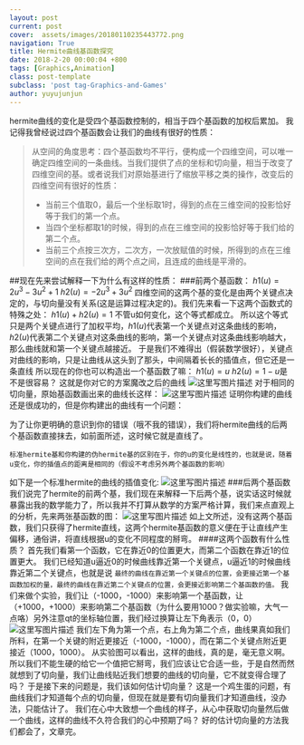 ```yaml
---
layout: post
current: post
cover:  assets/images/20180110235443772.png
navigation: True
title: Hermite曲线基函数探究
date: 2018-2-20 00:00:04 +800
tags: [Graphics,Animation]
class: post-template
subclass: 'post tag-Graphics-and-Games'
author: yuyujunjun
---
```


hermite曲线的变化是受四个基函数控制的，相当于四个基函数的加权后累加。
我记得我曾经说过四个基函数会让我们的曲线有很好的性质：

> 从空间的角度思考：四个基函数均不平行，便构成一个四维空间，可以唯一确定四维空间的一条曲线。当我们提供了点的坐标和切向量，相当于改变了四维空间的基。或者说我们对原始基进行了缩放平移之类的操作，改变后的四维空间有很好的性质：
>
> + 当前三个值取0，最后一个坐标取1时，得到的点在三维空间的投影恰好等于我们的第一个点。
> + 当四个坐标都取1的时候，得到的点在三维空间的投影恰好等于我们给的第二个点。
> + 当前三个点按三次方，二次方，一次放赋值的时候，所得到的点在三维空间的点在我们给的两个点之间，且连成的曲线是平滑的。


##现在先来尝试解释一下为什么有这样的性质：
###前两个基函数：
$h1(u)=2u^3-3u^2+1$
$h2(u)=-2u^3+3u^2$
四维空间的这两个基的变化是由两个关键点决定的，与切向量没有关系(这是运算过程决定的)。我们先来看一下这两个函数式的特殊之处：
$h1(u)+h2(u)=1$
不管u如何变化，这个等式都成立。
所以这个等式只是两个关键点进行了加权平均，$h1(u)$代表第一个关键点对这条曲线的影响，$h2(u)$代表第二个关键点对这条曲线的影响，第一个关键点对这条曲线影响越大，那么曲线就和第一个关键点越接近。
于是我们不难得出（假装数学很好），关键点对曲线的影响，只是让曲线从这头到了那头，中间隔着长长的插值点，但它还是一条直线
所以现在的你也可以构造出一个基函数了嘛：
$h1(u)=u$
$h2(u)=1-u​$
是不是很容易？
这就是你对它的方案魔改之后的曲线
![这里写图片描述](http://img.blog.csdn.net/20180110235032883?watermark/2/text/aHR0cDovL2Jsb2cuY3Nkbi5uZXQvcXFfMzQxMjIxOTQ=/font/5a6L5L2T/fontsize/400/fill/I0JBQkFCMA==/dissolve/70/gravity/SouthEast)
对于相同的切向量，原始基函数画出来的曲线长这样：
![这里写图片描述](http://img.blog.csdn.net/20180110235146725?watermark/2/text/aHR0cDovL2Jsb2cuY3Nkbi5uZXQvcXFfMzQxMjIxOTQ=/font/5a6L5L2T/fontsize/400/fill/I0JBQkFCMA==/dissolve/70/gravity/SouthEast)
证明你构建的曲线还是很成功的，但是你构建出的曲线有一个问题：

为了让你更明确的意识到你的错误（哦不我的错误），我们将hermite曲线的后两个基函数直接抹去，如前面所述，这时候它就是直线了。
```
标准hermite基和你构建的伪hermite基的区别在于，你的u的变化是线性的，也就是说，随着u变化，你的插值点的距离是相同的（假设不考虑另外两个基函数的影响）
```
如下是一个标准hermite的曲线的插值变化:
![这里写图片描述](http://img.blog.csdn.net/20180110235314462?watermark/2/text/aHR0cDovL2Jsb2cuY3Nkbi5uZXQvcXFfMzQxMjIxOTQ=/font/5a6L5L2T/fontsize/400/fill/I0JBQkFCMA==/dissolve/70/gravity/SouthEast)
###后两个基函数
我们说完了hermite的前两个基，我们现在来解释一下后两个基，说实话这时候就暴露出我的数学能力了，所以我并不打算从数学的方案严格计算，我们来点直观上的分析，先来两张基函数的图：
![这里写图片描述](http://img.blog.csdn.net/20180110235359107?watermark/2/text/aHR0cDovL2Jsb2cuY3Nkbi5uZXQvcXFfMzQxMjIxOTQ=/font/5a6L5L2T/fontsize/400/fill/I0JBQkFCMA==/dissolve/70/gravity/SouthEast)
如上文所述，没有这两个基函数，我们只获得了hermite直线，这两个hermite基函数的意义便在于让直线产生偏移，通俗讲，将直线根据u的变化不同程度的掰弯。
####这两个函数有什么性质？
首先我们看第一个函数，它在靠近0的位置更大，而第二个函数在靠近1的位置更大。
我们已经知道u逼近0的时候曲线靠近第一个关键点，u逼近1的时候曲线靠近第二个关键点，也就是说
```最终的曲线在靠近第一个关键点的位置，会更接近第一个基函数加权的量，最终的曲线在靠近第二个关键点的位置，会更接近影响第二个基函数的值。```
我们来做个实验，我们让（-1000，-1000）来影响第一个基函数，让（+1000，+1000）来影响第二个基函数（为什么要用1000？做实验嘛，大气一点咯）另外注意qt的坐标轴位置，我们经过换算让左下角表示（0，0）
![这里写图片描述](http://img.blog.csdn.net/20180110235443772?watermark/2/text/aHR0cDovL2Jsb2cuY3Nkbi5uZXQvcXFfMzQxMjIxOTQ=/font/5a6L5L2T/fontsize/400/fill/I0JBQkFCMA==/dissolve/70/gravity/SouthEast)
我们左下角为第一个点，右上角为第二个点，曲线果真如我们所料，在第一个关键的附近更接近（-1000，-1000），而在第二个关键点附近更接近（1000，1000）。
从实验图可以看出，这样的曲线，真的是，毫无意义啊。
所以我们不能生硬的给它一个值把它掰弯，我们应该让它合适一些，于是自然而然就想到了切向量，我们让曲线贴近我们想要的曲线的切向量，它不就变得合理了吗？
于是接下来的问题是，我们该如何估计切向量？
这是一个鸡生蛋的问题，有曲线我们才知道每个点的切向量，但现在就是要有切向量我们才知道曲线，没办法，只能估计了。
我们在心中大致想一个曲线的样子，从心中获取切向量然后做一个曲线，这样的曲线不久符合我们的心中预期了吗？
好的估计切向量的方法我们都会了，文章完。